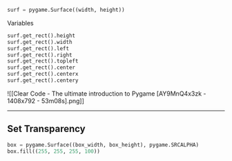 ```python
surf = pygame.Surface((width, height))
```

Variables
```python
surf.get_rect().height
surf.get_rect().width
surf.get_rect().left
surf.get_rect().right
surf.get_rect().topleft
surf.get_rect().center
surf.get_rect().centerx
surf.get_rect().centery
```

![[Clear Code - The ultimate introduction to Pygame [AY9MnQ4x3zk - 1408x792 - 53m08s].png]]

---
## Set Transparency
```python
box = pygame.Surface((box_width, box_height), pygame.SRCALPHA)  
box.fill((255, 255, 255, 100))
```
